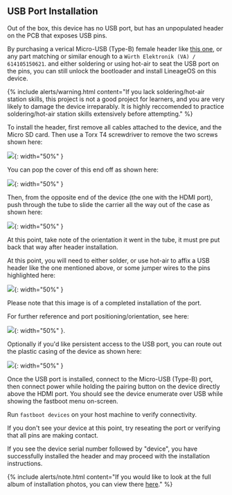 ## USB Port Installation

Out of the box, this device has no USB port, but has an unpopulated header on the PCB that exposes USB pins.

By purchasing a verical Micro-USB (Type-B) female header like [this one](https://www.digikey.com/en/products/detail/würth-elektronik/614105150621/5047748), or any part matching or similar enough to a `Würth Elektronik (VA) / 614105150621`.
and either soldering or using hot-air to seat the USB port on the pins, you can still unlock the bootloader and install LineageOS on this device.

{% include alerts/warning.html content="If you lack soldering/hot-air station skills, this project is not a good project for learners, and you are very likely to damage the device irreparably. It is highly reccomended to practice soldering/hot-air station skills extensively before attempting." %}

To install the header, first remove all cables attached to the device, and the Micro SD card. Then use a Torx T4 screwdriver to remove the two screws shown here:

![](https://i.imgur.com/B0i4hV7.jpeg){: width="50%" }

You can pop the cover of this end off as shown here:

![](https://i.imgur.com/DRgvp8m.jpeg){: width="50%" }

Then, from the opposite end of the device (the one with the HDMI port), push through the tube to slide the carrier all the way out of the case as shown here:

![](https://i.imgur.com/JCFxmKW.jpeg){: width="50%" }

At this point, take note of the orientation it went in the tube, it must pre put back that way after header installation.

At this point, you will need to either solder, or use hot-air to affix a USB header like the one mentioned above, or some jumper wires to the pins highlighted here:

![](https://i.imgur.com/Gv4JIf7.jpeg){: width="50%" }

Please note that this image is of a completed installation of the port.

For further reference and port positioning/orientation, see here:

![](https://i.imgur.com/y32vahK.jpeg){: width="50%" }.

Optionally if you'd like persistent access to the USB port, you can route out the plastic casing of the device as shown here:

![](https://i.imgur.com/ezkLxQp.jpeg){: width="50%" }

Once the USB port is installed, connect to the Micro-USB (Type-B) port, then connect power while holding the pairing button on the device directly above the HDMI port. You should see the device enumerate over USB while showing the fastboot menu on-screen.

Run `fastboot devices` on your host machine to verify connectivity.

If you don't see your device at this point, try reseating the port or verifying that all pins are making contact.

If you see the device serial number followed by "device", you have successfully installed the header and may proceed with the installation instructions.

{% include alerts/note.html content="If you would like to look at the full album of installation photos, you can view there [here](https://imgur.com/a/wEZx7LY)." %}
